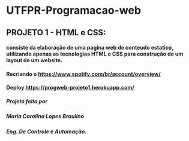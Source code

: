 # UTFPR-Programacao-web

## PROJETO 1 - HTML e CSS: 

#### consiste da elaboração de uma pagina web de conteudo estatico, utilizando apenas as tecnologias HTML e CSS para construção de um layout de um website.

#### Recriando o <https://www.spotify.com/br/account/overview/>

#### Deploy <https://progweb-projeto1.herokuapp.com/>

##### Projeto feito por 

##### Maria Carolina Lopes Braulino 
##### Eng. De Controle  e Automação. 
